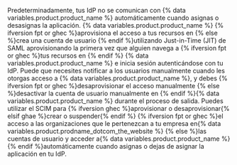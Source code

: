 Predeterminadamente, tus IdP no se comunican con {% data variables.product.product_name %} automáticamente cuando asignas o desasignas la aplicación. {% data variables.product.product_name %} {% ifversion fpt or ghec %}aprovisiona el acceso a tus recursos en {% else %}crea una cuenta de usuario {% endif %}utilizando Just-in-Time (JIT) de SAML aprovisionando la primera vez que alguien navega a {% ifversion fpt or ghec %}tus recursos en {% endif %} {% data variables.product.product_name %} e inicia sesión autenticándose con tu IdP. Puede que necesites notificar a los usuarios manualmente cuando les otorgas acceso a {% data variables.product.product_name %}, y debes {% ifversion fpt or ghec %}desaprovisionar el acceso manualmente {% else %}desactivar la cuenta de usuario manualmente en {% endif %}{% data variables.product.product_name %} durante el proceso de salida. Puedes utilizar el SCIM para {% ifversion ghec %}aprovisionar o desaprovisionar{% elsif ghae %}crear o suspender{% endif %} {% ifversion fpt or ghec %}el acceso a las organizaciones que le pertenezcan a tu empresa en{% data variables.product.prodname_dotcom_the_website %} {% else %}las cuentas de usuario y acceder a{% data variables.product.product_name %} {% endif %}automáticamente cuando asignas o dejas de asignar la aplicación en tu IdP.
